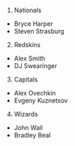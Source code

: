 1. Nationals
  - Bryce Harper
  - Steven Strasburg
2. Redskins
  - Alex Smith
  - DJ Swearinger
3. Capitals
  - Alex Ovechkin
  - Evgeny Kuznetsov
4. Wizards
  - John Wall
  - Bradley Beal
